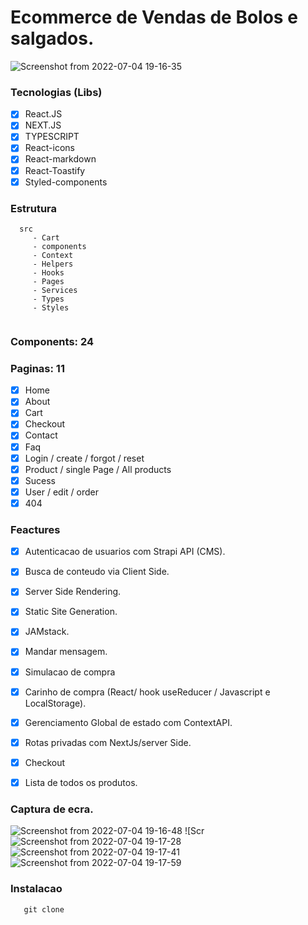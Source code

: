 # Ecommerce  de Vendas de Bolos e salgados.

![Screenshot from 2022-07-04 19-16-35](https://user-images.githubusercontent.com/72309855/177197914-a5013155-f4be-420c-9161-c4f400fd8e5a.png)

### Tecnologias (Libs)
 - [X] React.JS
 - [X] NEXT.JS
 - [X] TYPESCRIPT
 - [X] React-icons
 - [X] React-markdown
 - [X] React-Toastify
 - [x] Styled-components

### Estrutura

```
  src
     - Cart
     - components
     - Context
     - Helpers
     - Hooks
     - Pages
     - Services
     - Types
     - Styles
     
```
### Components: 24
### Paginas: 11
 - [x] Home
 - [x] About
 - [x] Cart
 - [x] Checkout
 - [x] Contact
 - [x] Faq
 - [x] Login / create / forgot / reset
 - [x] Product / single Page / All products
 - [x] Sucess
 - [x] User / edit / order
 - [x] 404
 
### Feactures
- [x] Autenticacao de usuarios com Strapi API (CMS).
- [x] Busca de conteudo via Client Side.
- [x] Server Side Rendering.
- [x] Static Site Generation.
- [x] JAMstack.
- [x] Mandar mensagem.
- [x] Simulacao de compra
- [x] Carinho de compra (React/ hook useReducer / Javascript e LocalStorage).
- [X] Gerenciamento Global de estado com ContextAPI.
- [x] Rotas privadas com NextJs/server Side.
- [x] Checkout
- [x] Lista de todos os produtos.


### Captura de ecra.
![Screenshot from 2022-07-04 19-16-48](https://user-images.githubusercontent.com/72309855/177197518-a4801049-206a-4ec1-a569-e1a2cdd5a82e.png)
![Scr![Screenshot from 2022-07-04 19-17-28](https://user-images.githubusercontent.com/72309855/177197582-02a58748-44de-4aaa-9950-42b1c0f8e449.png)
![Screenshot from 2022-07-04 19-17-41](https://user-images.githubusercontent.com/72309855/177197590-d77d8a90-baed-409c-814c-3f5f4409bd01.png)
![Screenshot from 2022-07-04 19-17-59](https://user-images.githubusercontent.com/72309855/177197609-d0131335-0520-4342-ab26-f2316d41ac32.png)

### Instalacao

```
   git clone 
```
